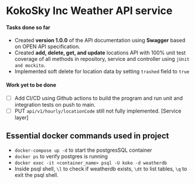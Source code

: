 # KokoSky Inc Weather API service

#### Tasks done so far
- Created __version 1.0.0__ of the API documentation using __Swagger__ based on OPEN API specification.
- Created __add, delete, get, and update__ locations API with 100% unit test coverage of all methods in repository, service and controller using `jUnit and mockito`.
- Implemented soft delete for location data by setting `trashed` field to `true`

#### Work yet to be done
- [ ] Add CI/CD using Github actions to build the program and run unit and integration tests on push to main.
- [ ] PUT `api/v1/hourly/locationCode` still not fully implemented. [Service layer]

## Essential docker commands used in project
- `docker-compose up -d` to start the postgresSQL container
- `docker ps` to verify postgres is running
- `docker exec -it <container_name> psql -U koko -d weatherdb`
- Inside psql shell, `\l` to check if weatherdb exists, `\dt` to list tables, `\q` to exit the psql shell.